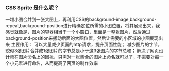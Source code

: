 ### CSS Sprite 是什么呢？
一堆小图合并到一张大图上，再利用CSS的background-image,background-repeat,background-position进行精确定位所需的小图位置，将其展现出来，我感觉就像是，图片的容器相当于一个小窗口，里面是一整张图片，然后通过background-position来挪动后面的大图位置，然后让需要的小区域的小图展现出来
主要作用：
可以大量减少页面的http请求，提升页面性能；
减少图片的字节，貌似3张图片合并成1张图片的字节总是小于这3张图片的字节总和；
解决了网页设计师在图片命名上的困扰，只需对一张集合的图片上命名就可以了，不需要对每一个小元素进行命名，从而提高了网页的制作效率